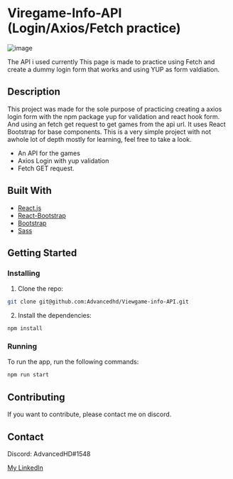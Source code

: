 # Viregame-Info-API (Login/Axios/Fetch practice)

![image](https://i.imgur.com/lgiqzI5.png)

The API i used currently
This page is made to practice using Fetch and create a dummy login form that works and using YUP as form valdiation.

## Description

This project was made for the sole purpose of practicing creating a axios login form with the npm package yup
for validation and react hook form. And using an fetch get request to get games from the api url. It uses React Bootstrap for base components.
This is a very simple project with not awhole lot of depth mostly for learning, feel free to take a look.

- An API for the games
- Axios Login with yup validation
- Fetch GET request.

## Built With

- [React.js](https://reactjs.org/)
- [React-Bootstrap](https://react-bootstrap.github.io/)
- [Bootstrap](https://getbootstrap.com)
- [Sass](https://sass-lang.com/)

## Getting Started

### Installing

1. Clone the repo:

```bash
git clone git@github.com:Advancedhd/Viewgame-info-API.git
```

2. Install the dependencies:

```
npm install
```

### Running

To run the app, run the following commands:

```bash
npm run start
```

## Contributing

If you want to contribute, please contact me on discord.

## Contact

Discord: AdvancedHD#1548

[My LinkedIn](https://www.linkedin.com/in/håkon-volden-019054b4/)
